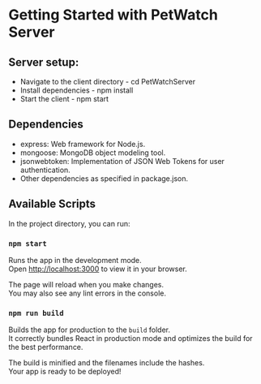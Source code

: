 # Getting Started with PetWatch Server
## Server setup:
- Navigate to the client directory - cd PetWatchServer
- Install dependencies - npm install
- Start the client - npm start

## Dependencies
- express: Web framework for Node.js.
- mongoose: MongoDB object modeling tool.
- jsonwebtoken: Implementation of JSON Web Tokens for user authentication.
- Other dependencies as specified in package.json.
## Available Scripts

In the project directory, you can run:

### `npm start`

Runs the app in the development mode.\
Open [http://localhost:3000](http://localhost:3000) to view it in your browser.

The page will reload when you make changes.\
You may also see any lint errors in the console.

### `npm run build`

Builds the app for production to the `build` folder.\
It correctly bundles React in production mode and optimizes the build for the best performance.

The build is minified and the filenames include the hashes.\
Your app is ready to be deployed!